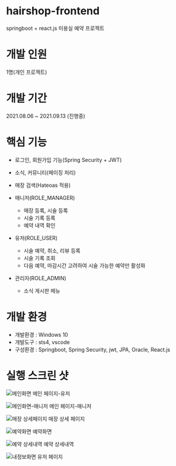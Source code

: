 # hairshop-frontend
springboot + react.js 미용실 예약 프로젝트

# 개발 인원
1명(개인 프로젝트)

# 개발 기간
2021.08.06 ~ 2021.09.13 (진행중)

# 핵심 기능
+ 로그인, 회원가입 기능(Spring Security + JWT)
+ 소식, 커뮤니티(페이징 처리)
+ 매장 검색(Hateoas 적용)

+ 매니저(ROLE_MANAGER)
  + 매장 등록, 시술 등록
  + 시술 기록 등록
  + 예약 내역 확인

+ 유저(ROLE_USER)
  + 시술 예약, 취소, 리뷰 등록
  + 시술 기록 조회
  + 다음 예약, 마감시간 고려하여 시술 가능한 예약만 활성화

+ 관리자(ROLE_ADMIN)
  + 소식 게시판 메뉴

# 개발 환경
+ 개발환경 : Windows 10
+ 개발도구 : sts4, vscode
+ 구성환경 : Springboot, Spring Security, jwt, JPA, Oracle, React.js

# 실행 스크린 샷
![메인화면](https://user-images.githubusercontent.com/72675366/133052441-794aad23-b0a9-48ba-b781-01286d120f6b.png)
메인 페이지-유저


![메인화면-매니저](https://user-images.githubusercontent.com/72675366/133053363-6dfcc9b4-8727-4d18-b97d-97bc2d20e9e6.png)
메인 페이지-매니저


![매장 상세페이지](https://user-images.githubusercontent.com/72675366/133053444-84d1d12d-e230-42fa-ab1e-9766246c9e9c.png)
매장 상세 페이지


![예약화면](https://user-images.githubusercontent.com/72675366/133053482-4a03f45f-ba06-47fb-ba91-a1d993fd6210.png)
예약화면


![예약 상세내역](https://user-images.githubusercontent.com/72675366/133053526-f0b1c617-7d6f-4e2f-b054-63a95d9edfec.png)
예약 상세내역


![내정보화면](https://user-images.githubusercontent.com/72675366/133053556-5f2febc0-1914-4910-8f29-1ca02375a639.png)
유저 페이지

